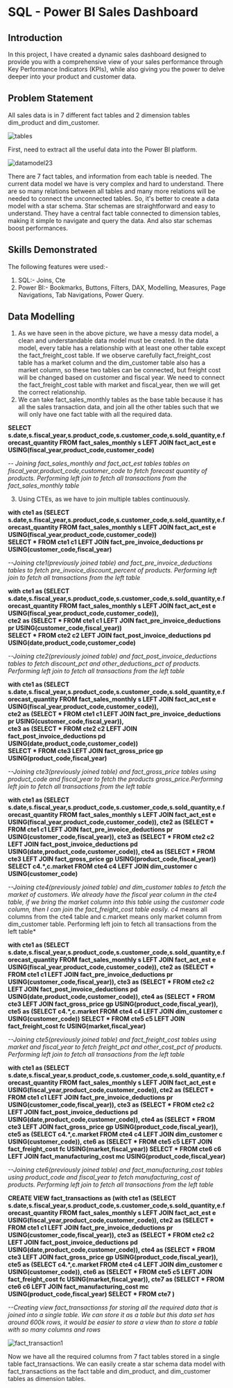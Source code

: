 # SQL - Power BI Sales Dashboard
## Introduction 
In this project, I have created a dynamic sales dashboard designed to provide you with a comprehensive view of your sales performance through Key Performance Indicators (KPIs), while also giving you the power to delve deeper into your product and customer data.
## Problem Statement 
All sales data is in  7 different fact tables and 2 dimension tables dim_product and dim_customer.

![tables](https://github.com/kushwanthreddyn07/Sales-Dashboard-Power-BI/assets/144375008/2912f4c8-b3b1-450f-9f22-1f8c601de92e)

First, need to extract all the useful data into the Power BI platform.

![datamodel23](https://github.com/kushwanthreddyn07/Sales-Dashboard-Power-BI/assets/144375008/fc97727b-13a2-42df-8cc3-a4e62d11296f)


There are 7 fact tables, and information from each table is needed. The current data model we have is very complex and hard to understand. There are so many relations between all tables and many more relations will be needed to connect the unconnected tables. So, it's better to create a data model with a star schema. Star schemas are straightforward and easy to understand. They have a central fact table connected to dimension tables, making it simple to navigate and query the data. And also star schemas boost performances.

## Skills Demonstrated
The following features were used:-
1. SQL:- Joins, Cte
2. Power BI:- Bookmarks, Buttons, Filters, DAX, Modelling, Measures, Page Navigations, Tab Navigations, Power Query.

## Data Modelling
1. As we have seen in the above picture, we have a messy data model, a clean  and understandable data model must be created. 
In the data model, every table has a relationship with at least one other table except the fact_freight_cost table. If we observe carefully fact_freight_cost table has a market column and the dim_customer table also has a market column, so these two tables can be connected, but freight cost will be changed based on customer and fiscal year. We need to connect the fact_freight_cost table with market and fiscal_year, then we will get the correct relationship.
2. We can take fact_sales_monthly tables as the base table because it has all the sales transaction data, and join all the other tables such that we will only have one fact table with all the required data.

**SELECT s.date,s.fiscal_year,s.product_code,s.customer_code,s.sold_quantity,e.forecast_quantity FROM fact_sales_monthly s LEFT JOIN fact_act_est e USING(fiscal_year,product_code,customer_code)** 

*-- Joining fact_sales_monthly and fact_act_est tables tables on fiscal_year,product_code,customer_code to fetch forecast quantity of products. Performing left join to fetch all transactions from the fact_sales_monthly table*

3. Using CTEs, as we have to join multiple tables continuously.

**with cte1 as (SELECT s.date,s.fiscal_year,s.product_code,s.customer_code,s.sold_quantity,e.forecast_quantity FROM fact_sales_monthly s LEFT JOIN fact_act_est e USING(fiscal_year,product_code,customer_code))  
SELECT * FROM cte1 c1 LEFT JOIN fact_pre_invoice_deductions pr USING(customer_code,fiscal_year)**

*--Joining cte1(previously joined table) and fact_pre_invoice_deductions tables to fetch pre_invoice_discount_percent of products. Performing left join to fetch all transactions from the left table*



**with cte1 as (SELECT s.date,s.fiscal_year,s.product_code,s.customer_code,s.sold_quantity,e.forecast_quantity FROM fact_sales_monthly s LEFT JOIN fact_act_est e USING(fiscal_year,product_code,customer_code)),  
cte2 as (SELECT * FROM cte1 c1 LEFT JOIN fact_pre_invoice_deductions pr USING(customer_code,fiscal_year))  
SELECT * FROM cte2 c2 LEFT JOIN fact_post_invoice_deductions pd USING(date,product_code,customer_code)**

*--Joining cte2(previously joined table) and fact_post_invoice_deductions tables to fetch discount_pct and other_deductions_pct of products. Performing left join to fetch all transactions from the left table*



**with cte1 as (SELECT s.date,s.fiscal_year,s.product_code,s.customer_code,s.sold_quantity,e.forecast_quantity FROM fact_sales_monthly s LEFT JOIN fact_act_est e USING(fiscal_year,product_code,customer_code)),  
cte2 as (SELECT * FROM cte1 c1 LEFT JOIN fact_pre_invoice_deductions pr USING(customer_code,fiscal_year)),  
cte3 as (SELECT * FROM cte2 c2 LEFT JOIN fact_post_invoice_deductions pd USING(date,product_code,customer_code))  
SELECT * FROM cte3 LEFT JOIN fact_gross_price gp USING(product_code,fiscal_year)**

*--Joining cte3(previously joined table) and fact_gross_price tables using product_code and fiscal_year to fetch the products gross_price.Performing left join to fetch all transactions from the left table*



**with cte1 as (SELECT s.date,s.fiscal_year,s.product_code,s.customer_code,s.sold_quantity,e.forecast_quantity FROM fact_sales_monthly s LEFT JOIN fact_act_est e USING(fiscal_year,product_code,customer_code)),
cte2 as (SELECT * FROM cte1 c1 LEFT JOIN fact_pre_invoice_deductions pr USING(customer_code,fiscal_year)),
cte3 as (SELECT * FROM cte2 c2 LEFT JOIN fact_post_invoice_deductions pd USING(date,product_code,customer_code)),
cte4 as (SELECT * FROM cte3 LEFT JOIN fact_gross_price gp USING(product_code,fiscal_year))
SELECT c4.*,c.market  FROM cte4 c4 LEFT JOIN dim_customer c USING(customer_code)**

*--Joining cte4(previously joined table) and dim_customer tables to fetch the market of customers. We already have the fiscal year column in the cte4 table, if we bring the market column into this table using the customer code column, then I can join the fact_freight_cost table easily. c4* means all columns from the cte4 table and c.market means only market column from dim_customer table. Performing left join to fetch all transactions from the left table*



**with cte1 as (SELECT s.date,s.fiscal_year,s.product_code,s.customer_code,s.sold_quantity,e.forecast_quantity FROM fact_sales_monthly s LEFT JOIN fact_act_est e USING(fiscal_year,product_code,customer_code)),
cte2 as (SELECT * FROM cte1 c1 LEFT JOIN fact_pre_invoice_deductions pr USING(customer_code,fiscal_year)),
cte3 as (SELECT * FROM cte2 c2 LEFT JOIN fact_post_invoice_deductions pd USING(date,product_code,customer_code)),
cte4 as (SELECT * FROM cte3 LEFT JOIN fact_gross_price gp USING(product_code,fiscal_year)),
cte5 as (SELECT c4.*,c.market  FROM cte4 c4 LEFT JOIN dim_customer c USING(customer_code))
SELECT * FROM cte5 c5 LEFT JOIN fact_freight_cost fc USING(market,fiscal_year)**

*--Joining cte5(previously joined table) and fact_freight_cost tables using market and fiscal_year to fetch freight_pct and other_cost_pct of products.  Performing left join to fetch all transactions from the left table*



**with cte1 as (SELECT s.date,s.fiscal_year,s.product_code,s.customer_code,s.sold_quantity,e.forecast_quantity FROM fact_sales_monthly s LEFT JOIN fact_act_est e USING(fiscal_year,product_code,customer_code)),
cte2 as (SELECT * FROM cte1 c1 LEFT JOIN fact_pre_invoice_deductions pr USING(customer_code,fiscal_year)),
cte3 as (SELECT * FROM cte2 c2 LEFT JOIN fact_post_invoice_deductions pd USING(date,product_code,customer_code)),
cte4 as (SELECT * FROM cte3 LEFT JOIN fact_gross_price gp USING(product_code,fiscal_year)),
cte5 as (SELECT c4.*,c.market  FROM cte4 c4 LEFT JOIN dim_customer c USING(customer_code)),
cte6 as (SELECT * FROM cte5 c5 LEFT JOIN fact_freight_cost fc USING(market,fiscal_year))
SELECT * FROM cte6 c6 LEFT JOIN fact_manufacturing_cost mc USING(product_code,fiscal_year)**

*--Joining cte6(previously joined table) and fact_manufacturing_cost tables using product_code and fiscal_year to fetch manufacturing_cost of products.  Performing left join to fetch all transactions from the left table*

**CREATE VIEW fact_transactions as (with cte1 as (SELECT s.date,s.fiscal_year,s.product_code,s.customer_code,s.sold_quantity,e.forecast_quantity FROM fact_sales_monthly s LEFT JOIN fact_act_est e USING(fiscal_year,product_code,customer_code)),
cte2 as (SELECT * FROM cte1 c1 LEFT JOIN fact_pre_invoice_deductions pr USING(customer_code,fiscal_year)),
cte3 as (SELECT * FROM cte2 c2 LEFT JOIN fact_post_invoice_deductions pd USING(date,product_code,customer_code)),
cte4 as (SELECT * FROM cte3 LEFT JOIN fact_gross_price gp USING(product_code,fiscal_year)),
cte5 as (SELECT c4.*,c.market  FROM cte4 c4 LEFT JOIN dim_customer c USING(customer_code)),
cte6 as (SELECT * FROM cte5 c5 LEFT JOIN fact_freight_cost fc USING(market,fiscal_year)),
cte7 as (SELECT * FROM cte6 c6 LEFT JOIN fact_manufacturing_cost mc USING(product_code,fiscal_year)
SELECT * FROM cte7 )**

*--Creating view fact_transactionss for storing all the required data that is joined into a single table. We can store it as a table but this data set has around 600k rows, it would be easier to store a view than to store a table with so many columns and rows*

![fact_transaction1](https://github.com/kushwanthreddyn07/Sales-Dashboard-Power-BI/assets/144375008/7e36723e-ab11-4042-ac51-d9c11d80bb01)

Now we have all the required columns from 7 fact tables stored in a single table fact_transactions. We can easily create a star schema data model with fact_transactions as the fact table and dim_product, and dim_customer tables as dimension tables. 





